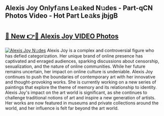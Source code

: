 ## Alexis Joy Onlyf𝚊ns Le𝚊ked N𝚞des - Part-qCN Photos Video - Hot Part Le𝚊ks jbjgB

# <h2><a href="http://ab63287.deff.icu/?id=Alexis+Joy">🔗 New 👉🔴 Alexis Joy VIDEO Photos</a></h2>

[![Alexis Joy N𝚞des](https://i.imgur.com/rIISA9y.gif)](http://ab63287.deff.icu/?id=Alexis+Joy)
Alexis Joy is a complex and controversial figure who has defied categorization. Her unique brand of online presence has captivated and enraged audiences, sparking discussions about censorship, sexualization, and the nature of online communities. While her future remains uncertain, her impact on online culture is undeniable. Alexis Joy continues to push the boundaries of contemporary art with her innovative and thought-provoking works. She is currently working on a new series of paintings that explore the theme of memory and its relationship to identity. Alexis Joy's impact on the art world is significant, as she continues to challenge traditional notions of art and inspire a new generation of artists. Her works are now featured in museums and private collections around the world, and her influence is felt far beyond the art world.
